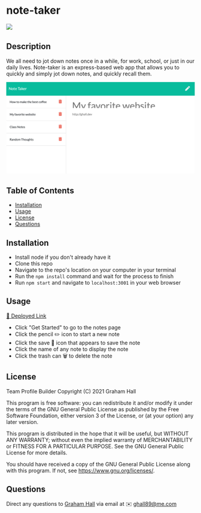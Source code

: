 # note-taker
![](https://img.shields.io/github/license/ghall89/note-taker?style=for-the-badge)

## Description

We all need to jot down notes once in a while, for work, school, or just in our daily lives. Note-taker is an express-based web app that allows you to quickly and simply jot down notes, and quickly recall them. 

![](screenshot.png)

## Table of Contents

- [Installation](#installation)
- [Usage](#usage)
- [License](#license)
- [Questions](#usage)

## Installation

- Install node if you don't already have it
- Clone this repo
- Navigate to the repo's location on your computer in your terminal
- Run the `npm install` command and wait for the process to finish
- Run `npm start` and navigate to `localhost:3001` in your web browser

## Usage

[🔗 Deployed Link](https://safe-springs-88279.herokuapp.com)

- Click "Get Started" to go to the notes page
- Click the pencil ✏️ icon to start a new note
- Click the save 💾 icon that appears to save the note
- Click the name of any note to display the note
- Click the trash can 🗑️ to delete the note

## License

Team Profile Builder
Copyright (C) 2021  Graham Hall

This program is free software: you can redistribute it and/or modify
it under the terms of the GNU General Public License as published by
the Free Software Foundation, either version 3 of the License, or
(at your option) any later version.

This program is distributed in the hope that it will be useful,
but WITHOUT ANY WARRANTY; without even the implied warranty of
MERCHANTABILITY or FITNESS FOR A PARTICULAR PURPOSE.  See the
GNU General Public License for more details.

You should have received a copy of the GNU General Public License
along with this program.  If not, see <https://www.gnu.org/licenses/>.

## Questions

Direct any questions to [Graham Hall](http://github.com/ghall89) via email at ✉️ ghall89@me.com